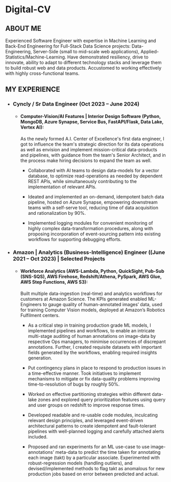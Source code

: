 # Digital-CV
## ABOUT ME
Experienced Software Engineer with expertise in Machine Learning and Back-End Engineering for Full-Stack Data Science projects: Data-Engineering, Server-Side (small to mid-scale web applications), Applied-Statistics/Machine-Learning. Have demonstrated resiliency, drive to innovate, ability to adapt to different technology stacks and leverage them to build robust web and data products. Accustomed to working effectively with highly cross-functional teams. 

## MY EXPERIENCE

- ### Cyncly / Sr Data Engineer (Oct 2023 – June 2024)  

  - #### Computer-Vision/AI Features | Interior Design Software (Python, MongoDB, Azure Synapse, Service Bus, FastAPI/Flask, Data Lake, Vertex AI): 
  
    As the newly formed A.I. Center of Excellence's first data engineer, I got to influence the team's strategic direction for its data operations as well as envision and implement mission-critical data-products and pipelines, with guidance from the team's Senior Architect, and in the process make hiring decisions to expand the team as well.    

    - Collaborated with AI teams to design data-models for a vector database, to optimize read-operations as needed by dependent REST APIs, while simultaneously contributing to the implementation of relevant APIs. 

    - Ideated and implemented an on-demand, idempotent batch data pipeline, hosted on Azure Synapse, empowering downstream teams with a self-serve tool, reducing time of data acquisition and rationalization by 90%. 

    - Implemented logging modules for convenient monitoring of highly complex data-transformation procedures, along with proposing incorporation of event-sourcing pattern into existing workflows for supporting debugging efforts. 


- ### Amazon | Analytics (Business-Intelligence) Engineer ((June 2021 – Oct 2023) | Selected Projects 

  - #### Workforce Analytics (AWS-Lambda, Python, QuickSight, Pub-Sub (SNS-SQS), AWS Firehose, Redshift/Athena, PySpark, AWS Glue, AWS Step Functions, AWS S3): 
    Built multiple data-ingestion (real-time) and analytics workflows for customers at Amazon Science. The KPIs generated enabled ML-Engineers to gauge quality of human-annotated images’ data, used for training Computer Vision models, deployed at Amazon’s Robotics Fulfilment centers. 

    - As a critical step in training production grade ML models, I implemented pipelines and workflows, to enable an intricate multi-stage auditing of human annotations on image-data by respective Ops managers, to minimise occurrences of discrepant annotations. Further, I created requisite datasets with important fields generated by the workflows, enabling required insights generation. 

    - Put contingency plans in place to respond to production issues in a time-effective manner. Took initiatives to implement mechanisms to mitigate or fix data-quality problems improving time-to-resolution of bugs by roughly 50%. 

    - Worked on effective partitioning strategies within different data-lake zones and explored query prioritization features using query and user groups on redshift to improve response times.  

    - Developed readable and re-usable code modules, inculcating relevant design principles, and leveraged event-driven architectural patterns to create idempotent and fault-tolerant pipelines with well-planned logging and carefully attached alerts included.  

    - Proposed and ran experiments for an ML use-case to use image-annotations' meta-data to predict the time taken for annotating each image (takt) by a particular associate. Experimented with robust-regression models (handling outliers), and devised/implemented methods to flag takt as anomalous for new production jobs based on error between predicted and actual. 

